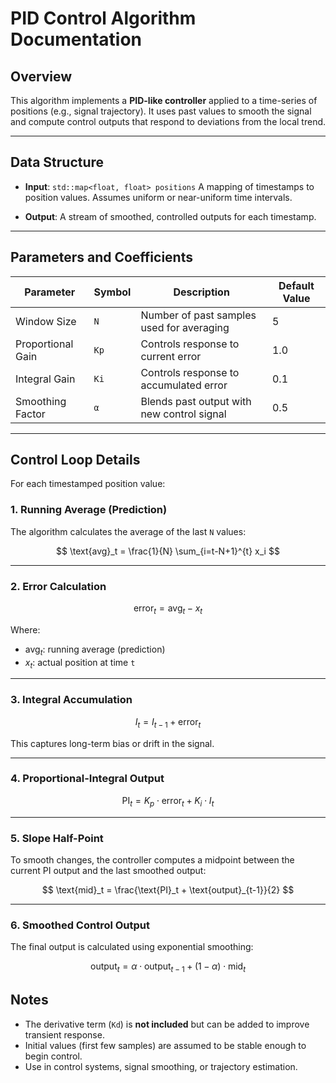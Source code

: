 # PID Control Algorithm Documentation

## Overview

This algorithm implements a **PID-like controller** applied to a time-series of positions (e.g., signal trajectory). It uses past values to smooth the signal and compute control outputs that respond to deviations from the local trend.

---

## Data Structure

* **Input**: `std::map<float, float> positions`
  A mapping of timestamps to position values. Assumes uniform or near-uniform time intervals.

* **Output**:
  A stream of smoothed, controlled outputs for each timestamp.

---

## Parameters and Coefficients

| Parameter         | Symbol | Description                                | Default Value |
| ----------------- | ------ | ------------------------------------------ | ------------- |
| Window Size       | `N`    | Number of past samples used for averaging  | 5             |
| Proportional Gain | `Kp`   | Controls response to current error         | 1.0           |
| Integral Gain     | `Ki`   | Controls response to accumulated error     | 0.1           |
| Smoothing Factor  | `α`    | Blends past output with new control signal | 0.5           |

---

## Control Loop Details

For each timestamped position value:

### 1. **Running Average (Prediction)**

The algorithm calculates the average of the last `N` values:

$$
\text{avg}_t = \frac{1}{N} \sum_{i=t-N+1}^{t} x_i
$$

---

### 2. **Error Calculation**

$$
\text{error}_t = \text{avg}_t - x_t
$$

Where:

* $\text{avg}_t$: running average (prediction)
* $x_t$: actual position at time `t`

---

### 3. **Integral Accumulation**

$$
I_t = I_{t-1} + \text{error}_t
$$

This captures long-term bias or drift in the signal.

---

### 4. **Proportional-Integral Output**

$$
\text{PI}_t = K_p \cdot \text{error}_t + K_i \cdot I_t
$$

---

### 5. **Slope Half-Point**

To smooth changes, the controller computes a midpoint between the current PI output and the last smoothed output:

$$
\text{mid}_t = \frac{\text{PI}_t + \text{output}_{t-1}}{2}
$$

---

### 6. **Smoothed Control Output**

The final output is calculated using exponential smoothing:

$$
\text{output}_t = \alpha \cdot \text{output}_{t-1} + (1 - \alpha) \cdot \text{mid}_t
$$

## Notes

* The derivative term (`Kd`) is **not included** but can be added to improve transient response.
* Initial values (first few samples) are assumed to be stable enough to begin control.
* Use in control systems, signal smoothing, or trajectory estimation.
